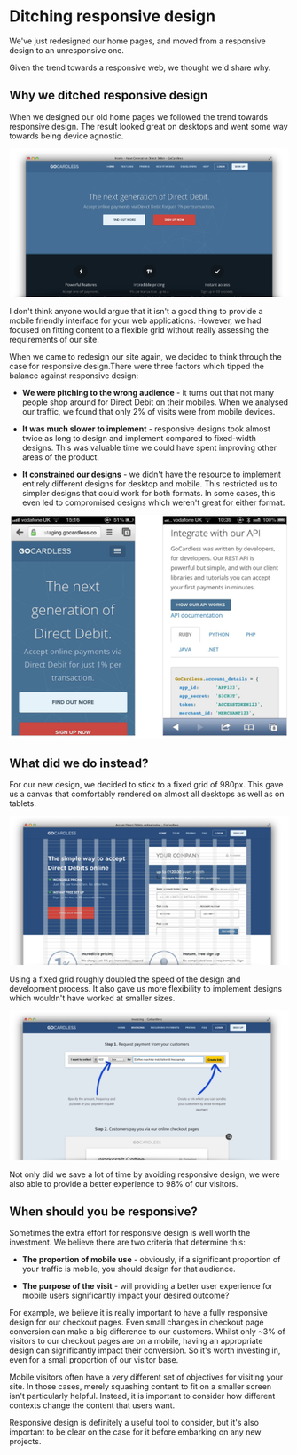 # Ditching responsive design

We've just redesigned our home pages, and moved from a responsive design to an
unresponsive one.

Given the trend towards a responsive web, we thought we'd share why.

## Why we ditched responsive design

When we designed our old home pages we followed the trend towards responsive
design. The result looked great on desktops and went some way towards being
device agnostic.

![Old homepage][Old design of our homepage]

I don't think anyone would argue that it isn't a good thing to provide a mobile
friendly interface for your web applications. However, we had focused on fitting
content to a flexible grid without really assessing the requirements of our
site.

When we came to redesign our site again, we decided to think through the case
for responsive design.There were three factors which tipped the balance against
responsive design:

* **We were pitching to the wrong audience** - it turns out that not many people 
shop around for Direct Debit on their mobiles. When we analysed our traffic, we 
found that only 2% of visits were from mobile devices.

* **It was much slower to implement** - responsive designs took almost twice as 
long to design and implement compared to fixed-width designs. This was valuable 
time we could have spent improving other areas of the product.

* **It constrained our designs** - we didn't have the resource to implement 
entirely different designs for desktop and mobile. This restricted us to simpler 
designs that could work for both formats. In some cases, this even led to 
compromised designs which weren't great for either format.

![Mobile][Samples of old design for mobile devices]

## What did we do instead?

For our new design, we decided to stick to a fixed grid of 980px. This gave us a
canvas that comfortably rendered on almost all desktops as well as on tablets.

![Grid][For our new design, we decided to stick to a fixed grid of 980px]

Using a fixed grid roughly doubled the speed of the design and development
process. It also gave us more flexibility to implement designs which wouldn't
have worked at smaller sizes.

![Invoicing page][New design of invoicing page]

Not only did we save a lot of time by avoiding responsive design, we were also
able to provide a better experience to 98% of our visitors.

## When should you be responsive?

Sometimes the extra effort for responsive design is well worth the investment.
We believe there are two criteria that determine this:

* **The proportion of mobile use** - obviously, if a significant proportion of 
your traffic is mobile, you should design for that audience.

* **The purpose of the visit** - will providing a better user experience for 
mobile users significantly impact your desired outcome?

For example, we believe it is really important to have a fully responsive design
for our checkout pages. Even small changes in checkout page conversion can make
a big difference to our customers. Whilst only ~3% of visitors to our checkout
pages are on a mobile, having an appropriate design can significantly impact
their conversion. So it's worth investing in, even for a small proportion of our
visitor base.

Mobile visitors often have a very different set of objectives for visiting your
site. In those cases, merely squashing content to fit on a smaller screen isn't
particularly helpful. Instead, it is important to consider how different
contexts change the content that users want.

Responsive design is definitely a useful tool to consider, but it's also
important to be clear on the case for it before embarking on any new projects.

[Old design of our homepage]: img/unresponsive-design1%402x.png?raw=true&amp;repo=unresponsive-design
[Samples of old design for mobile devices]: img/unresponsive-design2%402x.png?raw=true&amp;repo=unresponsive-design
[For our new design, we decided to stick to a fixed grid of 980px]: img/unresponsive-design3%402x.png?raw=true&amp;repo=unresponsive-design
[New design of invoicing page]: img/unresponsive-design4%402x.png?raw=true&amp;repo=unresponsive-design